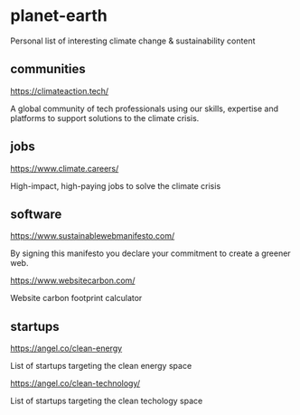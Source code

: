 # planet-earth

Personal list of interesting climate change &amp; sustainability content

## communities

https://climateaction.tech/

A global community of tech professionals using our skills, expertise and platforms to support solutions to the climate crisis.

## jobs

https://www.climate.careers/

High-impact, high-paying jobs to solve the climate crisis

## software

https://www.sustainablewebmanifesto.com/

By signing this manifesto you declare your commitment to create a greener web.

https://www.websitecarbon.com/

Website carbon footprint calculator

## startups

https://angel.co/clean-energy

List of startups targeting the clean energy space

https://angel.co/clean-technology/

List of startups targeting the clean techology space
